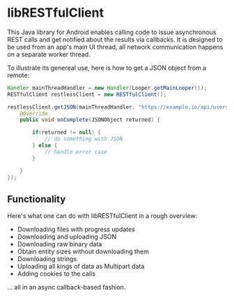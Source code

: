 # libRESTfulClient

This Java library for Android enables calling code to issue asynchronous REST
calls and get notified about the results via callbacks. It is designed to be
used from an app's main UI thread, all network communication happens on a
separate worker thread.

To illustrate its genereal use, here is how to get a JSON object from a remote:

```java
Handler mainThreadHandler = new Handler(Looper.getMainLooper());
RESTfulClient restlessClient = new RESTfulClient();

restlessClient.getJSON(mainThreadHandler, "https://example.io/api/users", new RESTfulInterface.OnGetJSONCompleteListener() {
    @Override
    public void onComplete(JSONObject returned) {

        if(returned != null) {
            // do something with JSON
        } else {
            // handle error case
        }

    }
});

```

## Functionality

Here's what one can do with libRESTfulClient in a rough overview:

* Downloading files with progress updates
* Downloading and uploading JSON
* Downloading raw binary data
* Obtain entity sizes without downloading them
* Downloading strings
* Uploading all kings of data as Multipart data
* Adding cookies to the calls
 
... all in an async callback-based fashion.





